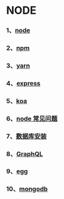 # NODE

### 1、[node](./node)

### 2、[npm](./npm)

### 3、[yarn](./yarn)

### 4、[express](./express)

### 5、[koa](./koa)

### 6、[node 常见问题](./node常见问题)

### 7、[数据库安装](./数据库安装)

### 8、[GraphQL](./GraphQL)

### 9、[egg](./egg)

### 10、[mongodb](./mongodb)
